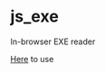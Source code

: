 # js_exe
In-browser EXE reader

<a href="https://bamsanks.github.io/js_exe/js_exe.htm">Here</a> to use
